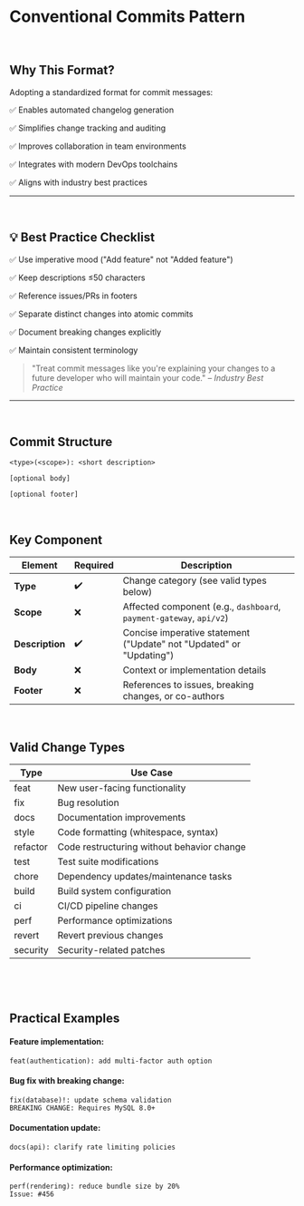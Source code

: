 # Conventional Commits Pattern

⠀
⠀
⠀
## Why This Format?
Adopting a standardized format for commit messages:

✅ Enables automated changelog generation

✅ Simplifies change tracking and auditing

✅ Improves collaboration in team environments

✅ Integrates with modern DevOps toolchains

✅ Aligns with industry best practices

---
⠀
⠀
⠀
## 💡 Best Practice Checklist

✅ Use imperative mood ("Add feature" not "Added feature")

✅ Keep descriptions ≤50 characters

✅ Reference issues/PRs in footers

✅ Separate distinct changes into atomic commits

✅ Document breaking changes explicitly

✅ Maintain consistent terminology

> "Treat commit messages like you're explaining your changes to a future developer who will maintain your code." – _Industry Best Practice_

---
⠀
⠀
⠀
## Commit Structure
```text
<type>(<scope>): <short description>

[optional body]

[optional footer]
```
⠀
⠀
⠀
## Key Component


| Element          | Required | Description                                                                 |
|------------------|----------|-----------------------------------------------------------------------------|
| **Type**         | ✔️       | Change category (see valid types below)                                     |
| **Scope**        | ❌       | Affected component (e.g., `dashboard`, `payment-gateway`, `api/v2`)        |
| **Description**  | ✔️       | Concise imperative statement ("Update" not "Updated" or "Updating")        |
| **Body**         | ❌       | Context or implementation details                                          |
| **Footer**       | ❌       | References to issues, breaking changes, or co-authors                       |

⠀
⠀
⠀
## Valid Change Types


| **Type**   | **Use Case**                          |
|------------|---------------------------------------|
| feat       | New user-facing functionality        |
| fix        | Bug resolution                        |
| docs       | Documentation improvements            |
| style      | Code formatting (whitespace, syntax)  |
| refactor   | Code restructuring without behavior change |
| test       | Test suite modifications              |
| chore      | Dependency updates/maintenance tasks  |
| build      | Build system configuration            |
| ci         | CI/CD pipeline changes                |
| perf       | Performance optimizations             |
| revert     | Revert previous changes               |
| security   | Security-related patches              |

⠀
⠀
⠀

⠀
⠀
⠀
## Practical Examples

#### Feature implementation:
```git
feat(authentication): add multi-factor auth option
```
#### Bug fix with breaking change:
```git
fix(database)!: update schema validation
BREAKING CHANGE: Requires MySQL 8.0+
```
#### Documentation update:
```git
docs(api): clarify rate limiting policies
```
#### Performance optimization:
```git
perf(rendering): reduce bundle size by 20%
Issue: #456
```
